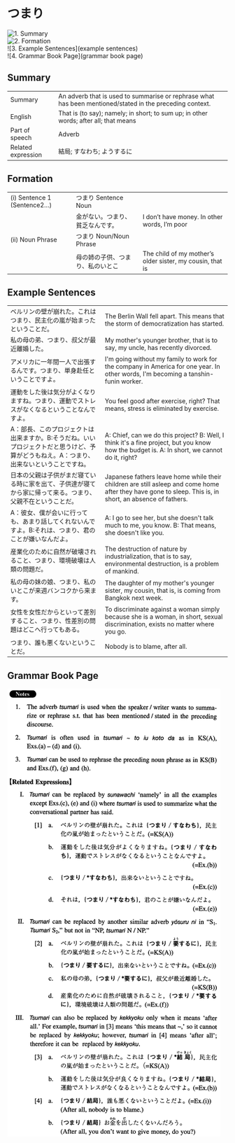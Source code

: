 # つまり

![1. Summary](summary)<br>
![2. Formation](formation)<br>
![3. Example Sentences](example sentences)<br>
![4. Grammar Book Page](grammar book page)<br>


## Summary

<table><tr>   <td>Summary</td>   <td>An adverb that is used to summarise or rephrase what has been mentioned/stated in the preceding context.</td></tr><tr>   <td>English</td>   <td>That is (to say); namely; in short; to sum up; in other words; after all; that means</td></tr><tr>   <td>Part of speech</td>   <td>Adverb</td></tr><tr>   <td>Related expression</td>   <td>結局; すなわち; ようするに</td></tr></table>

## Formation

<table class="table"><tbody><tr class="tr head"><td class="td"><span class="numbers">(i)</span> <span class="bold">Sentence 1 (Sentence2…)</span> </td><td class="td"><span class="concept">つまり</span><span> Sentence Noun</span></td><td class="td"></td></tr><tr class="tr"><td class="td"></td><td class="td"><span>金がない。</span><span class="concept">つまり</span><span>、貧乏なんです。</span></td><td class="td"><span>I don’t have money. In other words, I’m poor</span></td></tr><tr class="tr head"><td class="td"><span class="numbers">(ii)</span> <span class="bold">Noun Phrase</span></td><td class="td"><span class="concept">つまり</span><span> Noun/Noun Phrase</span></td><td class="td"></td></tr><tr class="tr"><td class="td"></td><td class="td"><span>母の姉の子供、</span><span class="concept">つまり</span><span>、私のいとこ</span></td><td class="td"><span>The child of my mother’s older sister, my cousin, that is</span></td></tr></tbody></table>

## Example Sentences

<table><tr>   <td>ベルリンの壁が崩れた。これはつまり、民主化の嵐が始まったということだ。</td>   <td>The Berlin Wall fell apart. This means that the storm of democratization has started.</td></tr><tr>   <td>私の母の弟、つまり、叔父が最近離婚した。</td>   <td>My mother's younger brother, that is to say, my uncle, has recently divorced.</td></tr><tr>   <td>アメリカに一年間一人で出張するんです。つまり、単身赴任ということですよ。</td>   <td>I'm going without my family to work for the company in America for one year. In other words, I'm becoming a tanshin-funin worker.</td></tr><tr>   <td>運動をした後は気分がよくなりますね。つまり、運動でストレスがなくなるということなんですよ。</td>   <td>You feel good after exercise, right? That means, stress is eliminated by exercise.</td></tr><tr>   <td>A：部長、このプロジェクトは出来ますか。B:そうだね。いいプロジェクトだと思うけど、予算がどうもねえ。A：つまり、出来ないということですね。</td>   <td>A: Chief, can we do this project? B: Well, I think it's a fine project, but you know how the budget is. A: In short, we cannot do it, right?</td></tr><tr>   <td>日本の父親は子供がまだ寝ている時に家を出て、子供達が寝てから家に帰って来る。つまり、父親不在ということだ。</td>   <td>Japanese fathers leave home while their children are still asleep and come home after they have gone to sleep. This is, in short, an absence of fathers.</td></tr><tr>   <td>A：彼女、僕が会いに行っても、あまり話してくれないんですよ。B:それは、つまり、君のことが嫌いなんだよ。</td>   <td>A: I go to see her, but she doesn't talk much to me, you know. B: That means, she doesn't like you.</td></tr><tr>   <td>産業化のために自然が破壊されること、つまり、環境破壊は人類の問題だ。</td>   <td>The destruction of nature by industrialization, that is to say, environmental destruction, is a problem of mankind.</td></tr><tr>   <td>私の母の妹の娘、つまり、私のいとこが来週バンコクから来ます。</td>   <td>The daughter of my mother's younger sister, my cousin, that is, is coming from Bangkok next week.</td></tr><tr>   <td>女性を女性だからといって差別すること、つまり、性差別の問題はどこへ行ってもある。</td>   <td>To discriminate against a woman simply because she is a woman, in short, sexual discrimination, exists no matter where you go.</td></tr><tr>   <td>つまり、誰も悪くないということだ。</td>   <td>Nobody is to blame, after all.</td></tr></table>

## Grammar Book Page

![](../img/Intermediateつまり.png)

